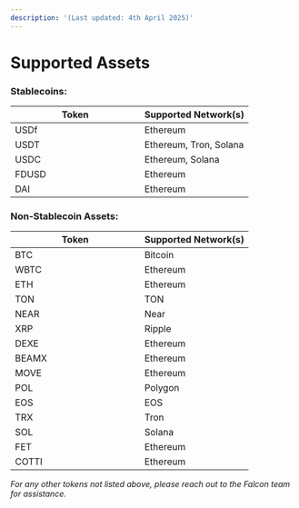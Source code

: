 ```yaml
---
description: '(Last updated: 4th April 2025)'
---
```


# Supported Assets

### **Stablecoins:**

<table><thead><tr><th width="212">Token</th><th>Supported Network(s)</th></tr></thead><tbody><tr><td>USDf</td><td>Ethereum</td></tr><tr><td>USDT</td><td>Ethereum, Tron, Solana</td></tr><tr><td>USDC</td><td>Ethereum, Solana</td></tr><tr><td>FDUSD</td><td>Ethereum</td></tr><tr><td>DAI</td><td>Ethereum</td></tr></tbody></table>

### **Non-Stablecoin Assets:**

<table><thead><tr><th width="212">Token</th><th>Supported Network(s)</th></tr></thead><tbody><tr><td>BTC</td><td>Bitcoin</td></tr><tr><td>WBTC</td><td>Ethereum</td></tr><tr><td>ETH</td><td>Ethereum</td></tr><tr><td>TON</td><td>TON</td></tr><tr><td>NEAR</td><td>Near</td></tr><tr><td>XRP</td><td>Ripple</td></tr><tr><td>DEXE</td><td>Ethereum</td></tr><tr><td>BEAMX</td><td>Ethereum</td></tr><tr><td>MOVE</td><td>Ethereum</td></tr><tr><td>POL</td><td>Polygon</td></tr><tr><td>EOS</td><td>EOS</td></tr><tr><td>TRX</td><td>Tron</td></tr><tr><td>SOL</td><td>Solana</td></tr><tr><td>FET</td><td>Ethereum</td></tr><tr><td>COTTI</td><td>Ethereum</td></tr></tbody></table>

_For any other tokens not listed above, please reach out to the Falcon team for assistance._
